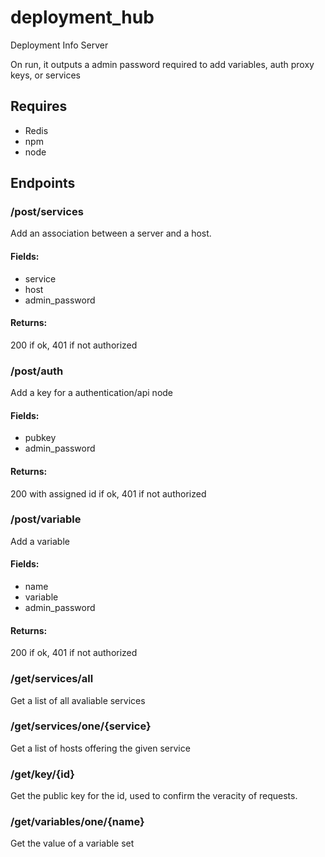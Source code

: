 # deployment_hub
Deployment Info Server

On run, it outputs a admin password required to add variables, auth proxy keys, or services

## Requires
* Redis
* npm
* node

## Endpoints
### /post/services
Add an association between a server and a host.
#### Fields:
* service
* host
* admin_password
#### Returns:
200 if ok, 401 if not authorized
### /post/auth
Add a key for a authentication/api node
#### Fields:
* pubkey
* admin_password
#### Returns:
200 with assigned id if ok, 401 if not authorized
### /post/variable
Add a variable
#### Fields:
* name
* variable
* admin_password
#### Returns:
200 if ok, 401 if not authorized
### /get/services/all
Get a list of all avaliable services
### /get/services/one/{service}
Get a list of hosts offering the given service
### /get/key/{id}
Get the public key for the id, used to confirm the veracity of requests.
### /get/variables/one/{name}
Get the value of a variable set
